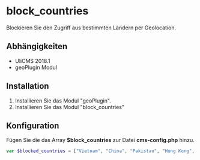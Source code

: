 # block_countries

Blockieren Sie den Zugriff aus bestimmten Ländern per Geolocation.

## Abhängigkeiten

* UliCMS 2018.1
* geoPlugin Modul

## Installation

1. Installieren Sie das Modul "geoPlugin".
2. Installieren Sie das Modul "block_countries"

## Konfiguration

Fügen Sie die das Array **$block_countries** zur Datei **cms-config.php** hinzu.

```php
var $blocked_countries = ["Vietnam", "China", "Pakistan", "Hong Kong", "Russian Federation", "India"];
```